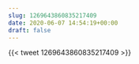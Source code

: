 ```yaml
---
slug: 1269643860835217409
date: 2020-06-07 14:54:19+00:00
draft: false
---
```


{{< tweet 1269643860835217409 >}}
